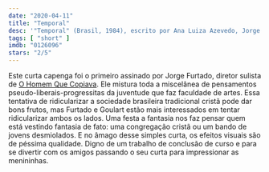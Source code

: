 ```yaml
---
date: "2020-04-11"
title: "Temporal"
desc: '"Temporal" (Brasil, 1984), escrito por Ana Luiza Azevedo, Jorge Furtado e José Pedro Goulart, dirigido por Jorge Furtado e José Pedro Goulart, com Biratã Vieira, Isabel Ibias e Xala Felippi.'
tags: [ "short" ]
imdb: "0126096"
stars: "2/5"
---
```

Este curta capenga foi o primeiro assinado por Jorge Furtado, diretor sulista de [O Homem Que Copiava](/o-homem-que-copiava). Ele mistura toda a miscelânea de pensamentos pseudo-liberais-progressitas da juventude que faz faculdade de artes. Essa tentativa de ridicularizar a sociedade brasileira tradicional cristã pode dar bons frutos, mas Furtado e Goulart estão mais interessados em tentar ridicularizar ambos os lados. Uma festa a fantasia nos faz pensar quem está vestindo fantasia de fato: uma congregação cristã ou um bando de jovens desmiolados. E no âmago desse simples curta, os efeitos visuais são de péssima qualidade. Digno de um trabalho de conclusão de curso e para se divertir com os amigos passando o seu curta para impressionar as menininhas.
